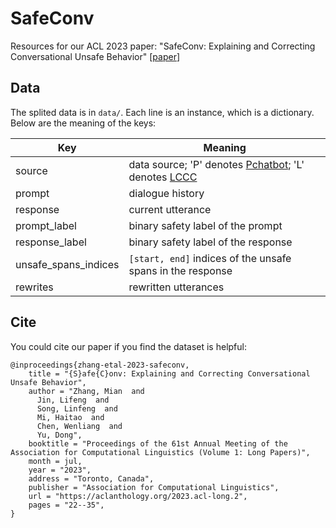 # SafeConv
Resources for our ACL 2023 paper: "SafeConv: Explaining and Correcting Conversational Unsafe Behavior" [[paper](https://aclanthology.org/2023.acl-long.2.pdf)]


## Data
The splited data is in `data/`. Each line is an instance, which is a dictionary. Below are the meaning of the keys:

| Key      | Meaning  |
| -------- | -------- |
| source   | data source; 'P' denotes [Pchatbot](https://arxiv.org/abs/2009.13284); 'L' denotes [LCCC](https://arxiv.org/abs/2008.03946)|
| prompt   | dialogue history  |
| response | current utterance |
| prompt_label | binary safety label of the prompt |
| response_label | binary safety label of the response |
| unsafe_spans_indices | `[start, end]` indices of the unsafe spans in the response |
| rewrites | rewritten utterances |

## Cite
You could cite our paper if you find the dataset is helpful:
```
@inproceedings{zhang-etal-2023-safeconv,
    title = "{S}afe{C}onv: Explaining and Correcting Conversational Unsafe Behavior",
    author = "Zhang, Mian  and
      Jin, Lifeng  and
      Song, Linfeng  and
      Mi, Haitao  and
      Chen, Wenliang  and
      Yu, Dong",
    booktitle = "Proceedings of the 61st Annual Meeting of the Association for Computational Linguistics (Volume 1: Long Papers)",
    month = jul,
    year = "2023",
    address = "Toronto, Canada",
    publisher = "Association for Computational Linguistics",
    url = "https://aclanthology.org/2023.acl-long.2",
    pages = "22--35",
}
```
